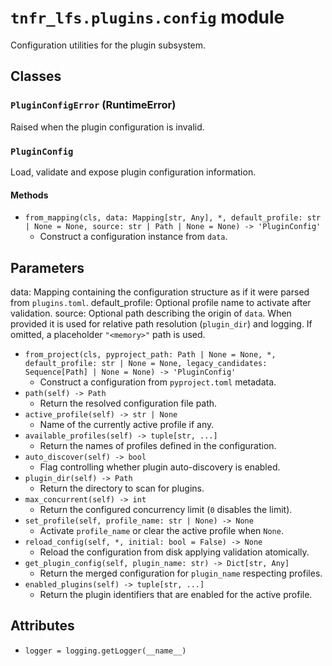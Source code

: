 # `tnfr_lfs.plugins.config` module
Configuration utilities for the plugin subsystem.

## Classes
### `PluginConfigError` (RuntimeError)
Raised when the plugin configuration is invalid.

### `PluginConfig`
Load, validate and expose plugin configuration information.

#### Methods
- `from_mapping(cls, data: Mapping[str, Any], *, default_profile: str | None = None, source: str | Path | None = None) -> 'PluginConfig'`
  - Construct a configuration instance from ``data``.

Parameters
----------
data:
    Mapping containing the configuration structure as if it were parsed
    from ``plugins.toml``.
default_profile:
    Optional profile name to activate after validation.
source:
    Optional path describing the origin of ``data``. When provided it is
    used for relative path resolution (``plugin_dir``) and logging. If
    omitted, a placeholder ``"<memory>"`` path is used.
- `from_project(cls, pyproject_path: Path | None = None, *, default_profile: str | None = None, legacy_candidates: Sequence[Path] | None = None) -> 'PluginConfig'`
  - Construct a configuration from ``pyproject.toml`` metadata.
- `path(self) -> Path`
  - Return the resolved configuration file path.
- `active_profile(self) -> str | None`
  - Name of the currently active profile if any.
- `available_profiles(self) -> tuple[str, ...]`
  - Return the names of profiles defined in the configuration.
- `auto_discover(self) -> bool`
  - Flag controlling whether plugin auto-discovery is enabled.
- `plugin_dir(self) -> Path`
  - Return the directory to scan for plugins.
- `max_concurrent(self) -> int`
  - Return the configured concurrency limit (``0`` disables the limit).
- `set_profile(self, profile_name: str | None) -> None`
  - Activate ``profile_name`` or clear the active profile when ``None``.
- `reload_config(self, *, initial: bool = False) -> None`
  - Reload the configuration from disk applying validation atomically.
- `get_plugin_config(self, plugin_name: str) -> Dict[str, Any]`
  - Return the merged configuration for ``plugin_name`` respecting profiles.
- `enabled_plugins(self) -> tuple[str, ...]`
  - Return the plugin identifiers that are enabled for the active profile.

## Attributes
- `logger = logging.getLogger(__name__)`

